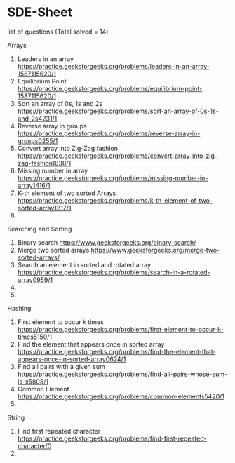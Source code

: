 # SDE-Sheet
list of questions
(Total solved = 14)

Arrays
1. Leaders in an array
https://practice.geeksforgeeks.org/problems/leaders-in-an-array-1587115620/1
2. Equilibrium Point
https://practice.geeksforgeeks.org/problems/equilibrium-point-1587115620/1
3. Sort an array of 0s, 1s and 2s
https://practice.geeksforgeeks.org/problems/sort-an-array-of-0s-1s-and-2s4231/1
4. Reverse array in groups
https://practice.geeksforgeeks.org/problems/reverse-array-in-groups0255/1
5. Convert array into Zig-Zag fashion
https://practice.geeksforgeeks.org/problems/convert-array-into-zig-zag-fashion1638/1
6. Missing number in array
https://practice.geeksforgeeks.org/problems/missing-number-in-array1416/1
7. K-th element of two sorted Arrays
https://practice.geeksforgeeks.org/problems/k-th-element-of-two-sorted-array1317/1
8. 



Searching and Sorting
1. Binary search
https://www.geeksforgeeks.org/binary-search/
2. Merge two sorted arrays
https://www.geeksforgeeks.org/merge-two-sorted-arrays/
3. Search an element in sorted and rotated array
https://practice.geeksforgeeks.org/problems/search-in-a-rotated-array0959/1
4.
5. 



Hashing
1. First element to occur k times
https://practice.geeksforgeeks.org/problems/first-element-to-occur-k-times5150/1
2. Find the element that appears once in sorted array
https://practice.geeksforgeeks.org/problems/find-the-element-that-appears-once-in-sorted-array0624/1
3. Find all pairs with a given sum
https://practice.geeksforgeeks.org/problems/find-all-pairs-whose-sum-is-x5808/1
4. Common Element
https://practice.geeksforgeeks.org/problems/common-elements5420/1
5. 



String
1. Find first repeated character
https://practice.geeksforgeeks.org/problems/find-first-repeated-character/0
2. 
